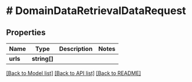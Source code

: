 # # DomainDataRetrievalDataRequest

## Properties

Name | Type | Description | Notes
------------ | ------------- | ------------- | -------------
**urls** | **string[]** |  |

[[Back to Model list]](../../README.md#models) [[Back to API list]](../../README.md#endpoints) [[Back to README]](../../README.md)
